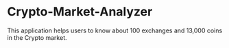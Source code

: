 # Crypto-Market-Analyzer
This application helps users to know about 100 exchanges and 13,000 coins in the Crypto market.
